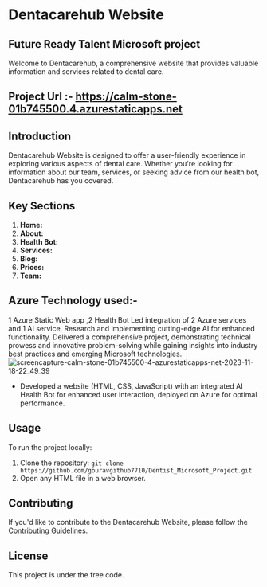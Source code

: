 # Dentacarehub Website
## Future Ready Talent Microsoft project
Welcome to Dentacarehub, a comprehensive website that provides valuable information and services related to dental care.
## Project Url :- https://calm-stone-01b745500.4.azurestaticapps.net

## Introduction

Dentacarehub Website is designed to offer a user-friendly experience in exploring various aspects of dental care. Whether you're looking for information about our team, services, or seeking advice from our health bot, Dentacarehub has you covered.

## Key Sections

1. **Home:**
2. **About:**
3. **Health Bot:**
4. **Services:**
5. **Blog:**
6. **Prices:**
7. **Team:**
## Azure Technology used:-
1 Azure Static Web app ,2 Health Bot
Led integration of 2 Azure services and 1 AI service, Research and implementing
cutting-edge AI for enhanced functionality. Delivered a comprehensive project,
demonstrating technical prowess and innovative problem-solving while gaining insights
into industry best practices and emerging Microsoft technologies.
![screencapture-calm-stone-01b745500-4-azurestaticapps-net-2023-11-18-22_49_39](https://github.com/gouravgithub7710/Dentist_Microsoft_Project/assets/144522131/2a38fcec-7b53-4357-8caa-c6330dc30e69)

- Developed a website (HTML, CSS, JavaScript) with an integrated AI Health Bot for
enhanced user interaction, deployed on Azure for optimal performance.

## Usage

To run the project locally:

1. Clone the repository: `git clone https://github.com/gouravgithub7710/Dentist_Microsoft_Project.git`
2. Open any HTML file in a web browser.

## Contributing

If you'd like to contribute to the Dentacarehub Website, please follow the [Contributing Guidelines](CONTRIBUTING.md).

## License

This project is under the free code.

